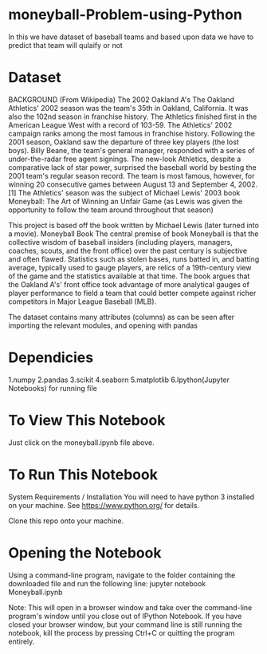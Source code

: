 # moneyball-Problem-using-Python
In this we have dataset of baseball teams and based upon data we have to predict that team will qulaify or not

# Dataset
BACKGROUND (From Wikipedia) The 2002 Oakland A's The Oakland Athletics' 2002 season was the team's 35th in Oakland, California. It was also the 102nd season in franchise history. The Athletics finished first in the American League West with a record of 103-59. The Athletics' 2002 campaign ranks among the most famous in franchise history. Following the 2001 season, Oakland saw the departure of three key players (the lost boys). Billy Beane, the team's general manager, responded with a series of under-the-radar free agent signings. The new-look Athletics, despite a comparative lack of star power, surprised the baseball world by besting the 2001 team's regular season record. The team is most famous, however, for winning 20 consecutive games between August 13 and September 4, 2002.[1] The Athletics' season was the subject of Michael Lewis' 2003 book Moneyball: The Art of Winning an Unfair Game (as Lewis was given the opportunity to follow the team around throughout that season)

This project is based off the book written by Michael Lewis (later turned into a movie). Moneyball Book The central premise of book Moneyball is that the collective wisdom of baseball insiders (including players, managers, coaches, scouts, and the front office) over the past century is subjective and often flawed. Statistics such as stolen bases, runs batted in, and batting average, typically used to gauge players, are relics of a 19th-century view of the game and the statistics available at that time. The book argues that the Oakland A's' front office took advantage of more analytical gauges of player performance to field a team that could better compete against richer competitors in Major League Baseball (MLB).



The dataset contains many attributes (columns) as can be seen after importing the relevant modules, and opening with pandas


# Dependicies
1.numpy
2.pandas
3.scikit
4.seaborn
5.matplotlib
6.Ipython(Jupyter Notebooks) for running file



# To View This Notebook
Just click on the moneyball.ipynb file above.

# To Run This Notebook
System Requirements / Installation
You will need to have python 3 installed on your machine. See https://www.python.org/ for details.

Clone this repo onto your machine.
# Opening the Notebook
Using a command-line program, navigate to the folder containing the downloaded file and run the following line: jupyter notebook Moneyball.ipynb

Note: This will open in a browser window and take over the command-line program's window until you close out of IPython Notebook. If you have closed your browser window, but your command line is still running the notebook, kill the process by pressing Ctrl+C or quitting the program entirely.



